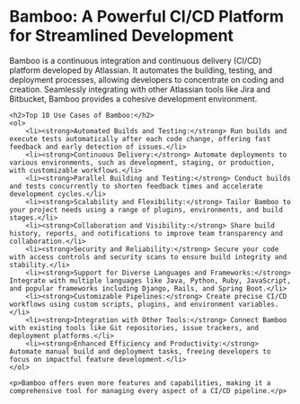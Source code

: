 
<!DOCTYPE html>
<html lang="en">
<head>
    <meta charset="UTF-8">
    <meta name="viewport" content="width=device-width, initial-scale=1.0">
    <title>Bamboo: A Powerful CI/CD Platform for Streamlined Development</title>
</head>
<body>
    <h1>Bamboo: A Powerful CI/CD Platform for Streamlined Development</h1>
    <p>Bamboo is a continuous integration and continuous delivery (CI/CD) platform developed by Atlassian. It automates the building, testing, and deployment processes, allowing developers to concentrate on coding and creation. Seamlessly integrating with other Atlassian tools like Jira and Bitbucket, Bamboo provides a cohesive development environment.</p>
    
    <h2>Top 10 Use Cases of Bamboo:</h2>
    <ol>
        <li><strong>Automated Builds and Testing:</strong> Run builds and execute tests automatically after each code change, offering fast feedback and early detection of issues.</li>
        <li><strong>Continuous Delivery:</strong> Automate deployments to various environments, such as development, staging, or production, with customizable workflows.</li>
        <li><strong>Parallel Building and Testing:</strong> Conduct builds and tests concurrently to shorten feedback times and accelerate development cycles.</li>
        <li><strong>Scalability and Flexibility:</strong> Tailor Bamboo to your project needs using a range of plugins, environments, and build stages.</li>
        <li><strong>Collaboration and Visibility:</strong> Share build history, reports, and notifications to improve team transparency and collaboration.</li>
        <li><strong>Security and Reliability:</strong> Secure your code with access controls and security scans to ensure build integrity and stability.</li>
        <li><strong>Support for Diverse Languages and Frameworks:</strong> Integrate with multiple languages like Java, Python, Ruby, JavaScript, and popular frameworks including Django, Rails, and Spring Boot.</li>
        <li><strong>Customizable Pipelines:</strong> Create precise CI/CD workflows using custom scripts, plugins, and environment variables.</li>
        <li><strong>Integration with Other Tools:</strong> Connect Bamboo with existing tools like Git repositories, issue trackers, and deployment platforms.</li>
        <li><strong>Enhanced Efficiency and Productivity:</strong> Automate manual build and deployment tasks, freeing developers to focus on impactful feature development.</li>
    </ol>

    <p>Bamboo offers even more features and capabilities, making it a comprehensive tool for managing every aspect of a CI/CD pipeline.</p>
</body>
</html>
